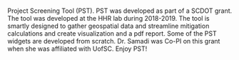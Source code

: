 # 
Project Screening Tool (PST). PST was developed as part of a SCDOT grant. The tool was developed at the HHR lab during 2018-2019. The tool is smartly designed to gather geospatial data and streamline mitigation calculations and create visualization and a pdf report. Some of the PST widgets are developed from scratch. Dr. Samadi was Co-PI on this grant when she was affiliated with UofSC. Enjoy PST!
